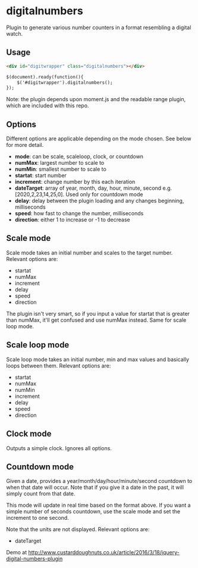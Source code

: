 digitalnumbers
==============

Plugin to generate various number counters in a format resembling a digital watch.

Usage
-----

```html
<div id="digitwrapper" class="digitalnumbers"></div>

$(document).ready(function(){
	$('#digitwrapper').digitalnumbers();
});
```

Note: the plugin depends upon moment.js and the readable range plugin, which are included with this repo.

Options
-------

Different options are applicable depending on the mode chosen. See below for more detail.

- **mode**: can be scale, scaleloop, clock, or countdown
- **numMax**: largest number to scale to
- **numMin**: smallest number to scale to
- **startat**: start number
- **increment**: change number by this each iteration
- **dateTarget**: array of year, month, day, hour, minute, second e.g. [2020,2,23,14,25,0]. Used only for countdown mode
- **delay**: delay between the plugin loading and any changes beginning, milliseconds
- **speed**: how fast to change the number, milliseconds
- **direction**: either 1 to increase or -1 to decrease

Scale mode
----------

Scale mode takes an initial number and scales to the target number. Relevant options are:

- startat
- numMax
- increment
- delay
- speed
- direction

The plugin isn't very smart, so if you input a value for startat that is greater than numMax, it'll get confused and use numMax instead. Same for scale loop mode.

Scale loop mode
---------------

Scale loop mode takes an initial number, min and max values and basically loops between them. Relevant options are:

- startat
- numMax
- numMin
- increment
- delay
- speed
- direction

Clock mode
----------

Outputs a simple clock. Ignores all options.

Countdown mode
--------------

Given a date, provides a year/month/day/hour/minute/second countdown to when that date will occur. Note that if you give it a date in the past, it will simply count from that date.

This mode will update in real time based on the format above. If you want a simple number of seconds countdown, use the scale mode and set the increment to one second.

Note that the units are not displayed. Relevant options are:

- dateTarget

Demo at http://www.custarddoughnuts.co.uk/article/2016/3/18/jquery-digital-numbers-plugin

